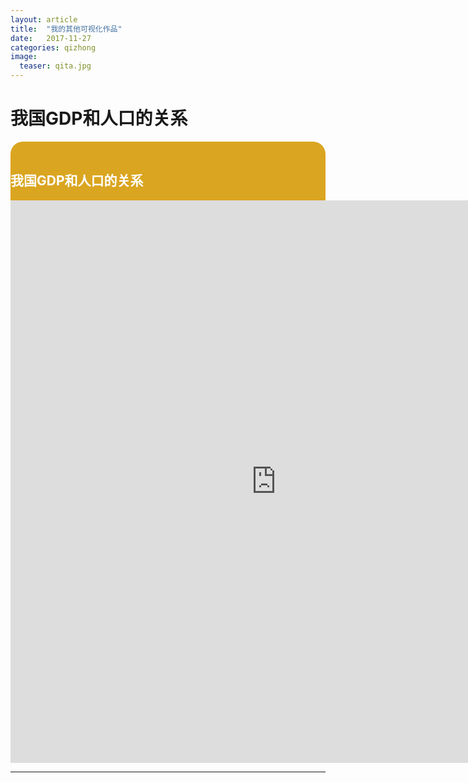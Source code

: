 ```yaml
---
layout: article
title:  "我的其他可视化作品"
date:   2017-11-27
categories: qizhong
image:
  teaser: qita.jpg
---
```



# 我国GDP和人口的关系

<div class="col-md-8" markdown="1">
<div style="background: #DAA520; color:white;border-radius:20px">
    <h2>我国GDP和人口的关系</h2>
<iframe 
src="https://public.tableau.com/profile/.6733#!/vizhome/gov_cn_GDP_POP_scatter_3/1?publish=yes/Dashboard1?:showVizHome=no&:embed=truehttps://public.tableau.com/shared/DJPSG6CX9?:display_count=yes" width="850px" height="900px" frameborder="0">
</iframe>



</div>
</div>


---
